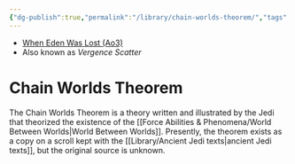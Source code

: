 ```yaml
---
{"dg-publish":true,"permalink":"/library/chain-worlds-theorem/","tags":["library"]}
---
```


- [When Eden Was Lost (Ao3)](https://archiveofourown.org/works/19334440/chapters/45992584)
- Also known as *Vergence Scatter*
# Chain Worlds Theorem

The Chain Worlds Theorem is a theory written and illustrated by the Jedi that theorized the existence of the [[Force Abilities & Phenomena/World Between Worlds\|World Between Worlds]]. Presently, the theorem exists as a copy on a scroll kept with the [[Library/Ancient Jedi texts\|ancient Jedi texts]], but the original source is unknown. 

